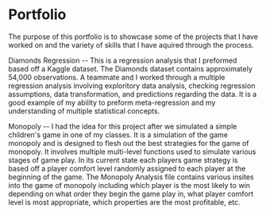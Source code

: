 # Portfolio

The purpose of this portfolio is to showcase some of the projects that I have worked on and 
the variety of skills that I have aquired through the process.

Diamonds Regression -- This is a regression analysis that I preformed based off a Kaggle
dataset. The Diamonds dataset contains approximately 54,000 observations. A teammate and I
worked through a multiple regression analysis involving exploritory data analysis, checking
regression assumptions, data transformation, and predictions regarding the data. It is a good
example of my ability to preform meta-regression and my understanding of multiple statistical
concepts.

Monopoly -- I had the idea for this project after we simulated a simple children's game in 
one of my classes. It is a simulation of the game monopoly and is designed to flesh out the
best strategies for the game of monopoly. It involves multiple multi-level functions used to
simulate various stages of game play. In its current state each players game strategy is 
based off a player comfort level randomly assigned to each player at the beginning of the game.
The Monopoly Analysis file contains various insites into the game of monopoly including which
player is the most likely to win depending on what order they begin the game play in, what 
player comfort level is most appropriate, which properties are the most profitable, etc.
